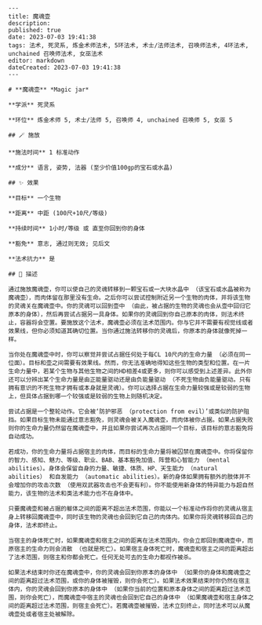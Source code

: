 
    ---
    title: 魔魂壶
    description: 
    published: true
    date: 2023-07-03 19:41:38
    tags: 法术, 死灵系, 炼金术师法术, 5环法术, 术士/法师法术, 召唤师法术, 4环法术, unchained 召唤师法术, 女巫法术
    editor: markdown
    dateCreated: 2023-07-03 19:41:38
    ---

    # **魔魂壶** *Magic jar*

    **学派** 死灵系 

    **环位** 炼金术师 5, 术士/法师 5, 召唤师 4, unchained 召唤师 5, 女巫 5

    ## 🪄 施放

    **施法时间** 1 标准动作

    **成分** 语言, 姿势, 法器 (至少价值100gp的宝石或水晶)

    ## ✨ 效果 

    **目标** 一个生物 

    **距离** 中距 (100尺+10尺/等级)  

    **持续时间** 1小时/等级 或 直至你回到你的身体 

    **豁免** 意志, 通过则无效; 见后文

    **法术抗力** 是

    ## 📖 描述

    通过施放魔魂壶，你可以使自己的灵魂转移到一颗宝石或一大块水晶中 （该宝石或水晶被称为魔魂壶），而肉体留在那里没有生命。之后你可以尝试控制附近另一个生物的肉体，并将该生物的灵魂关在魔魂壶中。你的灵魂可以回到壶中 （由此，被占据的生物的灵魂也会从壶中回归它原本的身体），然后再尝试占据另一具身体。如果你的灵魂回到你自己原本的肉体，则法术终止，容器将会空置。要施放这个法术，魔魂壶必须在法术范围内。你与它并不需要有视觉线或者效果线，但你必须知道其确切位置。当你通过施法转移你的灵魂后，你原本的身体就像死掉一样。

    当你处在魔魂壶中时，你可以察觉并尝试占据任何处于每CL 10尺内的生命力量 （必须在同一位面）。目标和壶之间需要有效果线。然而，你无法准确地得知这些生物的类型和位置。在一片生命力量中，若某个生物与其他生物之间的HD相差4或更多，则你可以感受到上述差异。此外你还可以分辨出某个生命力量是由正能量驱动还是由负能量驱动 （不死生物由负能量驱动。只有拥有意识的不死生物才拥有或本身就是灵魂）。你可以选择占据在生命力量较强或是较弱的生物上，但具体占据到哪一个较强或是较弱的生物上则随机决定。

    尝试占据是一个整轮动作。它会被‘防护邪恶 （protection from evil）’或类似的防护阻挡。如果目标生物未能通过意志豁免，则灵魂会被关入魔魂壶，而肉体被你占据。如果占据失败则你的生命力量仍然留在魔魂壶中，并且如果你尝试再次占据同一个目标，该目标的意志豁免将自动成功。

    若成功，你的生命力量将占据宿主的肉体，而目标的生命力量将被囚禁在魔魂壶中。你将保留你的智力、感知、魅力、等级、职业、BAB、基本豁免加值、阵营和心智能力 （mental abilities）。身体会保留自身的力量、敏捷、体质、HP、天生能力 （natural abilities） 和自发能力 （automatic abilities）。新的身体如果拥有额外的肢体并不会增加你的攻击次数 （使用双武器攻击也不会更有利）。你不能使用新身体的特异能力与超自然能力，该生物的法术和类法术能力也不在身体中。

    只要魔魂壶和被占据的躯体之间的距离不超出法术范围，你能以一个标准动作将你的灵魂从宿主身上转移回魔魂壶中，同时该生物的灵魂也会回到它自己的肉体内。如果你将灵魂转移回自己的身体，法术即终止。

    当宿主的身体死亡时，如果魔魂壶和宿主之间的距离在法术范围内，你会立即回到魔魂壶中，而原宿主的生命力则会消散 （也就是死亡）。如果宿主身体死亡时，魔魂壶和宿主之间的距离超出了法术范围，则宿主和你都会死亡。任何无处可去的生命力都视作被杀。

    如果法术结束时你还在魔魂壶中，你的灵魂会回到你原本的身体中 （如果你的身体和魔魂壶之间的距离超过法术范围，或你的身体被摧毁，则你会死亡）。如果法术效果结束时你仍然在宿主体内，你的灵魂会回到你原本的身体中 （如果你当前的位置和原本身体之间的距离超过法术范围，则你会死亡），而魔魂壶中宿主的灵魂也会回到它自己的身体中 （如果魔魂壶和宿主身体之间的距离超过法术范围，则宿主会死亡）。若魔魂壶被摧毁，法术立刻终止，同时法术可以从魔魂壶处或者宿主处被解除。
    